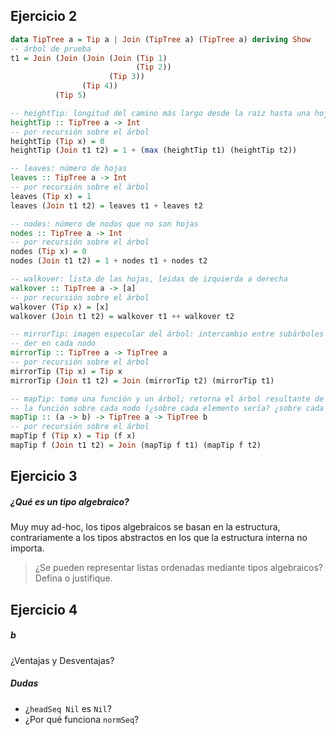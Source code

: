 ## Ejercicio 2

```haskell
data TipTree a = Tip a | Join (TipTree a) (TipTree a) deriving Show
-- árbol de prueba
t1 = Join (Join (Join (Join (Tip 1)
                            (Tip 2))
                      (Tip 3))
                (Tip 4))
          (Tip 5)

-- heightTip: longitud del camino más largo desde la raíz hasta una hoja
heightTip :: TipTree a -> Int
-- por recursión sobre el árbol
heightTip (Tip x) = 0
heightTip (Join t1 t2) = 1 + (max (heightTip t1) (heightTip t2))

-- leaves: número de hojas
leaves :: TipTree a -> Int
-- por recursión sobre el árbol
leaves (Tip x) = 1
leaves (Join t1 t2) = leaves t1 + leaves t2

-- nodes: número de nodos que no son hojas
nodes :: TipTree a -> Int
-- por recursión sobre el árbol
nodes (Tip x) = 0
nodes (Join t1 t2) = 1 + nodes t1 + nodes t2

-- walkover: lista de las hojas, leídas de izquierda a derecha
walkover :: TipTree a -> [a]
-- por recursión sobre el árbol
walkover (Tip x) = [x]
walkover (Join t1 t2) = walkover t1 ++ walkover t2

-- mirrorTip: imagen especular del árbol: intercambio entre subárboles izq y
-- der en cada nodo
mirrorTip :: TipTree a -> TipTree a
-- por recursión sobre el árbol
mirrorTip (Tip x) = Tip x
mirrorTip (Join t1 t2) = Join (mirrorTip t2) (mirrorTip t1)

-- mapTip: toma una función y un árbol; retorna el árbol resultante de aplicar
-- la función sobre cada nodo (¿sobre cada elemento sería? ¿sobre cada hoja?)
mapTip :: (a -> b) -> TipTree a -> TipTree b
-- por recursión sobre el árbol
mapTip f (Tip x) = Tip (f x)
mapTip f (Join t1 t2) = Join (mapTip f t1) (mapTip f t2)
```

## Ejercicio 3

##### ¿Qué es un tipo algebraico?

Muy muy ad-hoc, los tipos algebraicos se basan en la estructura, contrariamente a los tipos abstractos en los que la estructura interna no importa.

> ¿Se pueden representar listas ordenadas mediante tipos algebraicos? Defina o justifique.



## Ejercicio 4

##### b

¿Ventajas y Desventajas?

##### Dudas

* ¿`headSeq Nil` es `Nil`?
* ¿Por qué funciona `normSeq`?